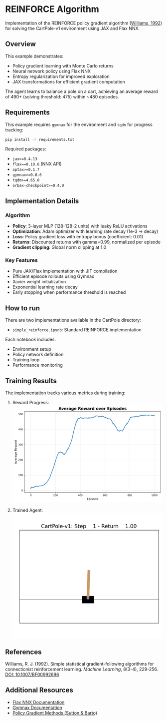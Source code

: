 # REINFORCE Algorithm

Implementation of the REINFORCE policy gradient algorithm ([Williams, 1992](https://doi.org/10.1007/BF00992696)) for solving the CartPole-v1 environment using JAX and Flax NNX.

## Overview

This example demonstrates:
- Policy gradient learning with Monte Carlo returns
- Neural network policy using Flax NNX
- Entropy regularization for improved exploration
- JAX transformations for efficient gradient computation

The agent learns to balance a pole on a cart, achieving an average reward of 490+ (solving threshold: 475) within ~480 episodes.

## Requirements

This example requires `gymnax` for the environment and `tqdm` for progress tracking:
```bash
pip install -r requirements.txt
```

Required packages:
- `jax>=0.4.13`
- `flax==0.10.6` (NNX API)
- `optax>=0.1.7`
- `gymnax>=0.0.6`
- `tqdm>=4.65.0`
- `orbax-checkpoint>=0.4.0`

## Implementation Details

### Algorithm
- **Policy**: 3-layer MLP (128-128-2 units) with leaky ReLU activations
- **Optimization**: Adam optimizer with learning rate decay (1e-3 → decay)
- **Loss**: Policy gradient loss with entropy bonus (coefficient: 0.01)
- **Returns**: Discounted returns with gamma=0.99, normalized per episode
- **Gradient clipping**: Global norm clipping at 1.0

### Key Features
- Pure JAX/Flax implementation with JIT compilation
- Efficient episode rollouts using Gymnax
- Xavier weight initialization
- Exponential learning rate decay
- Early stopping when performance threshold is reached


## How to run

There are two implementations available in the CartPole directory:
- `simple_reinforce.ipynb`: Standard REINFORCE implementation

Each notebook includes:
- Environment setup
- Policy network definition
- Training loop
- Performance monitoring

## Training Results

The implementation tracks various metrics during training:

1. Reward Progress:
![Reward Plot](training_rewards.png)

2. Trained Agent:
![CartPole Agent](anim.gif)

## References

Williams, R. J. (1992). Simple statistical gradient-following algorithms for connectionist reinforcement learning. *Machine Learning*, 8(3-4), 229-256. [DOI: 10.1007/BF00992696](https://doi.org/10.1007/BF00992696)

## Additional Resources

- [Flax NNX Documentation](https://flax.readthedocs.io/en/latest/nnx/index.html)
- [Gymnax Documentation](https://github.com/RobertTLange/gymnax)
- [Policy Gradient Methods (Sutton & Barto)](http://incompleteideas.net/book/RLbook2020.pdf)
